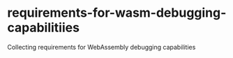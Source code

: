 # requirements-for-wasm-debugging-capabilitiies
Collecting requirements for WebAssembly debugging capabilities
